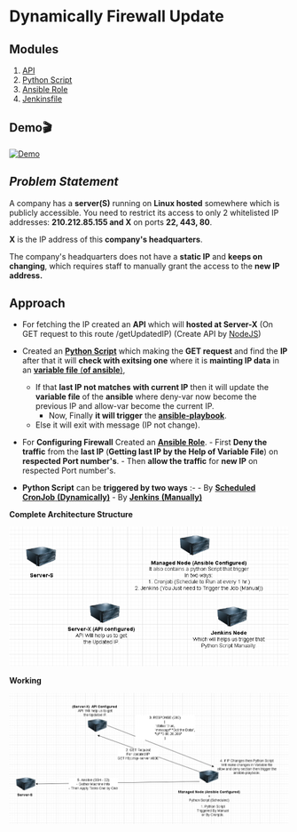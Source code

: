 # Dynamically Firewall Update
## Modules 
1.  [API](https://github.com/Shashwatsingh22/Dynamically-Firwall-Update/tree/api)
2.  [Python Script](https://github.com/Shashwatsingh22/Dynamically-Firwall-Update/tree/python-script)
3.  [Ansible Role](https://github.com/Shashwatsingh22/Dynamically-Firwall-Update/tree/ansible-role)
4.  [Jenkinsfile](https://github.com/Shashwatsingh22/Dynamically-Firwall-Update/tree/trigger)

## Demo🎬
[![Demo](https://img.youtube.com/vi/bu2nBt45H6A/0.jpg)](https://www.youtube.com/watch?v=bu2nBt45H6A)

## *Problem Statement*

A company has a **server(S)** running on **Linux hosted** somewhere which is publicly accessible. You need to restrict its access to only 2 whitelisted IP addresses: **210.212.85.155 and X** on ports **22, 443, 80**.

**X** is the IP address of this **company's headquarters**.

The company's headquarters does not have a **static IP** and **keeps on changing**, which requires staff to manually grant the access to the **new IP address.**

## **Approach**

 - For fetching the IP  created an **API** which will **hosted at Server-X** (On GET request to this route /getUpdatedIP) (Create API by [NodeJS](https://github.com/Shashwatsingh22/Dynamically-Firwall-Update/tree/api))

 -  Created an [**Python Script**](https://github.com/Shashwatsingh22/Dynamically-Firwall-Update/tree/python-script) which making the **GET request** and find the **IP** after that it will **check with exitsing one** where it is **mainting IP data** in an [**variable file** (**of ansible**)](https://github.com/Shashwatsingh22/Dynamically-Firwall-Update/blob/ansible-role/changeUbuntuFirwall/vars/main.yml), 
	- If that **last IP not matches** **with current IP** then it will update the **variable file** of the **ansible** where deny-var now become the previous IP and allow-var become the current IP.
	  - Now, Finally **it will trigger** the **[ansible-playbook](https://github.com/Shashwatsingh22/Dynamically-Firwall-Update/blob/ansible-role/setup.yml)**.
	- Else it will exit with message (IP not change).
- For **Configuring Firewall** Created an [**Ansible Role**](https://github.com/Shashwatsingh22/Dynamically-Firwall-Update/tree/ansible-role).
		  - First **Deny the traffic** from the **last IP** (**Getting last IP  by the Help of Variable File**) on **respected Port number's**.
		  - Then **allow the traffic** for **new IP** on respected Port number's.
- **Python Script** can be **triggered by two ways** :-
				- By [**Scheduled CronJob** **(Dynamically)**](https://github.com/Shashwatsingh22/Dynamically-Firwall-Update/tree/python-script)
				- By [**Jenkins** **(Manually)**](https://github.com/Shashwatsingh22/Dynamically-Firwall-Update/tree/trigger)
				
**Complete Architecture Structure**

![ArchIMP1.1](https://raw.githubusercontent.com/Shashwatsingh22/Dynamically-Firwall-Update/main/archIMG/1.1.PNG)

**Working**

![ArchIMG1.2](https://raw.githubusercontent.com/Shashwatsingh22/Dynamically-Firwall-Update/main/archIMG/1.2.PNG)
